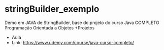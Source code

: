 # stringBuilder_exemplo

Demo em JAVA de StringBuilder, base do projeto do curso Java COMPLETO Programação Orientada a Objetos +Projetos 
 - Aula  
 - Link: https://www.udemy.com/course/java-curso-completo/
